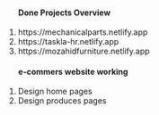 <ol>
    <h4>Done Projects Overview</h4>
    <li>https://mechanicalparts.netlify.app</li>
    <li>https://taskla-hr.netlify.app</li>
    <li>https://mozahidfurniture.netlify.app</li>
 
</ol>

<ol>
    <h4>e-commers website working</h4>
    <li>Design home pages</li>
    <li>Design produces pages</li>

    
 
</ol>
